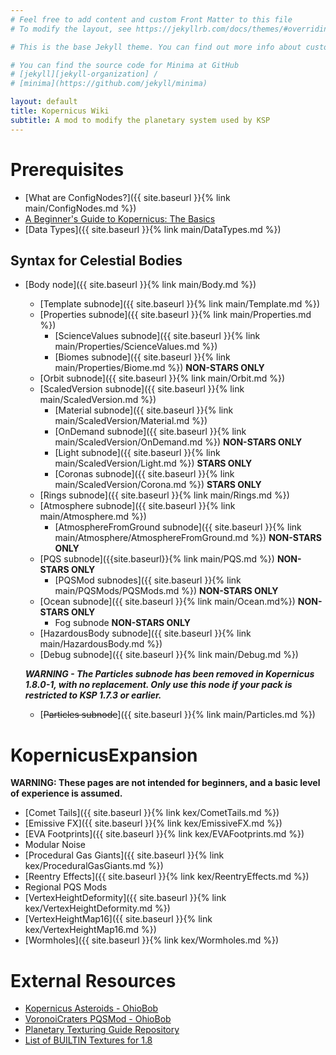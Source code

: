 ```yaml
---
# Feel free to add content and custom Front Matter to this file
# To modify the layout, see https://jekyllrb.com/docs/themes/#overriding-theme-defaults

# This is the base Jekyll theme. You can find out more info about customizing your Jekyll theme, as well as basic Jekyll usage documentation at [jekyllrb.com](https://jekyllrb.com/)

# You can find the source code for Minima at GitHub
# [jekyll][jekyll-organization] /
# [minima](https://github.com/jekyll/minima)

layout: default
title: Kopernicus Wiki
subtitle: A mod to modify the planetary system used by KSP
---
```


# Prerequisites
* [What are ConfigNodes?]({{ site.baseurl }}{% link main/ConfigNodes.md %})
* [A Beginner's Guide to Kopernicus: The Basics](https://forum.kerbalspaceprogram.com/index.php?/topic/129540-a-beginners-guide-to-kopernicus-the-basics/)
* [Data Types]({{ site.baseurl }}{% link main/DataTypes.md %})

## Syntax for Celestial Bodies
* [Body node]({{ site.baseurl }}{% link main/Body.md %})
  + [Template subnode]({{ site.baseurl }}{% link main/Template.md %})
  + [Properties subnode]({{ site.baseurl }}{% link main/Properties.md %})
    - [ScienceValues subnode]({{ site.baseurl }}{% link main/Properties/ScienceValues.md %})
    - [Biomes subnode]({{ site.baseurl }}{% link main/Properties/Biome.md %}) **NON-STARS ONLY**
  + [Orbit subnode]({{ site.baseurl }}{% link main/Orbit.md %})
  + [ScaledVersion subnode]({{ site.baseurl }}{% link main/ScaledVersion.md %})
    - [Material subnode]({{ site.baseurl }}{% link main/ScaledVersion/Material.md %})
    - [OnDemand subnode]({{ site.baseurl }}{% link main/ScaledVersion/OnDemand.md %}) **NON-STARS ONLY**
    - [Light subnode]({{ site.baseurl }}{% link main/ScaledVersion/Light.md %}) **STARS ONLY**
    - [Coronas subnode]({{ site.baseurl }}{% link main/ScaledVersion/Corona.md %}) **STARS ONLY**
  + [Rings subnode]({{ site.baseurl }}{% link main/Rings.md %})
  + [Atmosphere subnode]({{ site.baseurl }}{% link main/Atmosphere.md %})
    - [AtmosphereFromGround subnode]({{ site.baseurl }}{% link main/Atmosphere/AtmosphereFromGround.md %}) **NON-STARS ONLY**
  + [PQS subnode]({{site.baseurl}}{% link main/PQS.md %}) **NON-STARS ONLY**
    - [PQSMod subnodes]({{ site.baseurl }}{% link main/PQSMods/PQSMods.md %}) **NON-STARS ONLY**
  + [Ocean subnode]({{ site.baseurl }}{% link main/Ocean.md%}) **NON-STARS ONLY**
    - Fog subnode **NON-STARS ONLY**
  + [HazardousBody subnode]({{ site.baseurl }}{% link main/HazardousBody.md %})
  + [Debug subnode]({{ site.baseurl }}{% link main/Debug.md %})
  
  
  ***WARNING - The Particles subnode has been removed in Kopernicus 1.8.0-1, with no replacement. Only use this node if your pack is restricted to KSP 1.7.3 or earlier.***
  + [~~Particles subnode~~]({{ site.baseurl }}{% link main/Particles.md %})

# KopernicusExpansion
**WARNING: These pages are not intended for beginners, and a basic level of experience is assumed.**
* [Comet Tails]({{ site.baseurl }}{% link kex/CometTails.md %})
* [Emissive FX]({{ site.baseurl }}{% link kex/EmissiveFX.md %})
* [EVA Footprints]({{ site.baseurl }}{% link kex/EVAFootprints.md %})
* Modular Noise
* [Procedural Gas Giants]({{ site.baseurl }}{% link kex/ProceduralGasGiants.md %})
* [Reentry Effects]({{ site.baseurl }}{% link kex/ReentryEffects.md %})
* Regional PQS Mods
* [VertexHeightDeformity]({{ site.baseurl }}{% link kex/VertexHeightDeformity.md %})
* [VertexHeightMap16]({{ site.baseurl }}{% link kex/VertexHeightMap16.md %})
* [Wormholes]({{ site.baseurl }}{% link kex/Wormholes.md %})

# External Resources
* [Kopernicus Asteroids - OhioBob](https://www.dropbox.com/s/lag8opde3zimjqc/KopernicusAsteroids.pdf?dl=0)
* [VoronoiCraters PQSMod - OhioBob](https://www.dropbox.com/s/fnd0bblv5otqlhc/KSP_VoronoiCraters.pdf?dl=0)
* [Planetary Texturing Guide Repository](https://forum.kerbalspaceprogram.com/index.php?/topic/165285-planetary-texturing-guide-repository/)
* [List of BUILTIN Textures for 1.8](https://github.com/GER-Space/Kerbal-Konstructs/wiki/Builtin-Textures-for-KSP-1.8)
